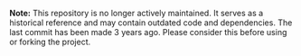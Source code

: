 **Note:** This repository is no longer actively maintained. It serves as a historical reference and may contain outdated code and dependencies. The last commit has been made 3 years ago. Please consider this before using or forking the project.

